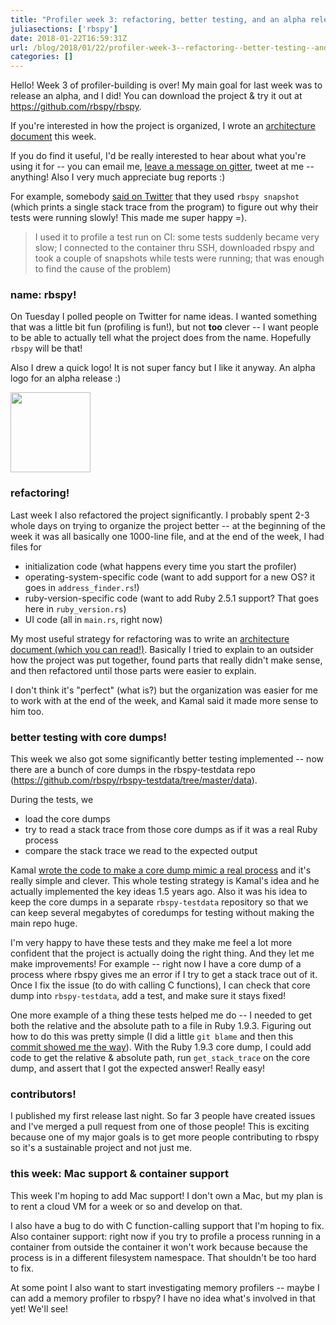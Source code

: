 ```yaml
---
title: "Profiler week 3: refactoring, better testing, and an alpha release!"
juliasections: ['rbspy']
date: 2018-01-22T16:59:31Z
url: /blog/2018/01/22/profiler-week-3--refactoring--better-testing--and-an-alpha-release/
categories: []
---
```


Hello! Week 3 of profiler-building is over! My main goal for last week was to release an alpha, and
I did! You can download the project & try it out at https://github.com/rbspy/rbspy.

If you're interested in how the project is organized, I wrote an [architecture document](https://github.com/rbspy/rbspy/blob/master/ARCHITECTURE.md) this week.

If you do find it useful, I'd be really interested to hear about what you're using it for -- you can
email me, [leave a message on gitter](https://gitter.im/rbspy/rbspy), tweet at me -- anything! Also
I very much appreciate bug reports :)

For example, somebody [said on Twitter](https://twitter.com/b0rk/status/955257788028145665) that they used `rbspy snapshot` (which prints a single stack trace from the
program) to figure out why their tests were running slowly! This made me super happy =).

> I used it to profile a test run on CI: some tests suddenly became very slow; I connected to the
> container thru SSH, downloaded rbspy and took a couple of snapshots while tests were running; that
> was enough to find the cause of the problem)

### name: rbspy!

On Tuesday I polled people on Twitter for name ideas. I wanted something that was a little bit fun
(profiling is fun!), but not **too** clever -- I want people to be able to actually tell what the
project does from the name. Hopefully `rbspy` will be that!

Also I drew a quick logo! It is not super fancy but I like it anyway. An alpha logo for an alpha
release :)

<img src="https://jvns.ca/images/rbspy.png" width=128px>

### refactoring!

Last week I also refactored the project significantly. I probably spent 2-3 whole days on
trying to organize the project better -- at the beginning of the week it was all basically one
1000-line file, and at the end of the week, I had files for

* initialization code (what happens every time you start the profiler)
* operating-system-specific code (want to add support for a new OS? it goes in `address_finder.rs`!)
* ruby-version-specific code (want to add Ruby 2.5.1 support? That goes here in `ruby_version.rs`)
* UI code (all in `main.rs`, right now)

My most useful strategy for refactoring was to write an [architecture document (which you can read!)](https://github.com/rbspy/rbspy/blob/master/ARCHITECTURE.md). Basically I tried to explain to
an outsider how the project was put together, found parts that really didn't make sense, and then
refactored until those parts were easier to explain.

I don't think it's "perfect" (what is?) but the organization was easier for me to work with at the
end of the week, and Kamal said it made more sense to him too.

### better testing with core dumps!

This week we also got some significantly better testing implemented -- now there are a bunch of core
dumps in the rbspy-testdata repo (https://github.com/rbspy/rbspy-testdata/tree/master/data).

During the tests, we

* load the core dumps
* try to read a stack trace from those core dumps as if it was a real Ruby process
* compare the stack trace we read to the expected output

Kamal [wrote the code to make a core dump mimic a real process](https://github.com/rbspy/rbspy-testdata/blob/431814a7eb50b0bde083b2a52be9e5f68e117518/src/lib.rs)
and it's really simple and clever. This whole testing strategy is Kamal's idea and he actually
implemented the key ideas 1.5 years ago. Also it was his idea to keep the core dumps in a separate
`rbspy-testdata` repository so that we can keep several megabytes of coredumps for testing without
making the main repo huge.

I'm very happy to have these tests and they make me feel a lot more confident that the project is
actually doing the right thing. And they let me make improvements! For example -- right now I have a
core dump of a process where rbspy gives me an error if I try to get a stack trace out of it. Once I
fix the issue (to do with calling C functions), I can check that core dump into `rbspy-testdata`,
add a test, and make sure it stays fixed!

One more example of a thing these tests helped me do -- I needed to get both the relative and the
absolute path to a file in Ruby 1.9.3. Figuring out how to do this was pretty simple (I did a little `git blame` and then this [commit showed me the way](https://github.com/ruby/ruby/commit/bac9f65f707e8ffcb79389e5b10b32addc94dc01)).
With the Ruby 1.9.3 core dump, I could add code to get the relative & absolute path, run
`get_stack_trace` on the core dump, and assert that I got the expected answer! Really easy!

### contributors!

I published my first release last night. So far 3 people have created issues and I've merged a pull
request from one of those people! This is exciting because one of my major goals is to get more
people contributing to rbspy so it's a sustainable project and not just me.

### this week: Mac support & container support

This week I'm hoping to add Mac support! I don't own a Mac, but my plan is to rent a cloud VM for a
week or so and develop on that.

I also have a bug to do with C function-calling support that I'm hoping to fix. Also container
support: right now if you try to profile a process running in a container from outside the
container it won't work because because the process is in a different filesystem namespace. That
shouldn't be too hard to fix.

At some point I also want to start investigating memory profilers -- maybe I can add a memory
profiler to rbspy? I have no idea what's involved in that yet! We'll see!
